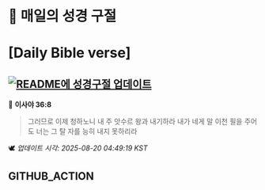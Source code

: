 # 🙏 매일의 성경 구절
# [Daily Bible verse]
## [![README에 성경구절 업데이트](https://github.com/DONGSUKA/first_test/actions/workflows/update-readme-bible.yml/badge.svg)](https://github.com/DONGSUKA/first_test/actions/workflows/update-readme-bible.yml)
<!-- START_BIBLE_VERSE -->
📖 **이사야 36:8**
> 그러므로 이제 청하노니 내 주 앗수르 왕과 내기하라 내가 네게 말 이천 필을 주어도 너는 그 탈 자를 능히 내지 못하리라

🕊️ _업데이트 시각: 2025-08-20 04:49:19 KST_
  <!-- END_BIBLE_VERSE -->
## GITHUB_ACTION
